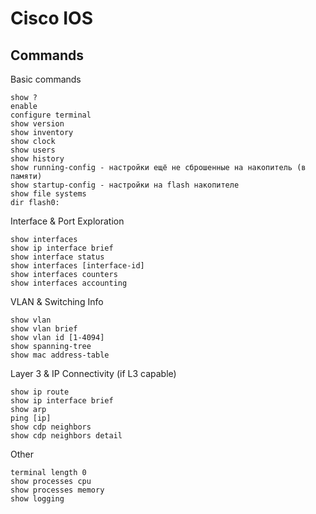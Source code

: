 # Cisco IOS
## Commands
Basic commands
```
show ?
enable
configure terminal
show version
show inventory
show clock
show users
show history
show running-config - настройки ещё не сброшенные на накопитель (в памяти)
show startup-config - настройки на flash накопителе
show file systems
dir flash0:
```
Interface & Port Exploration
```
show interfaces
show ip interface brief
show interface status
show interfaces [interface-id]
show interfaces counters
show interfaces accounting
```
VLAN & Switching Info
```
show vlan
show vlan brief
show vlan id [1-4094]
show spanning-tree
show mac address-table
```
Layer 3 & IP Connectivity (if L3 capable)
```
show ip route
show ip interface brief
show arp
ping [ip]
show cdp neighbors
show cdp neighbors detail
```
Other
```
terminal length 0
show processes cpu
show processes memory
show logging
```
